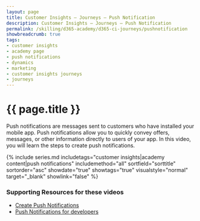 ```yaml
---
layout: page
title: Customer Insights — Journeys — Push Notification
description: Customer Insights — Journeys — Push Notification
permalink: /skilling/d365-academy/d365-ci-journeys/pushnotification
showbreadcrumb: true
tags: 
- customer insights
- academy page
- push notifications
- dynamics
- marketing
- customer insights journeys
- journeys
---
```


# {{ page.title }}

Push notifications are messages sent to customers who have installed your mobile app. Push notifications allow you to quickly convey offers, messages, or other information directly to users of your app. In this video, you will learn the steps to create push notifications. 

{% include series.md 
    includetags="customer insights|academy content|push notifications" 
    includemethod="all" sortfield="sorttitle" sortorder="asc"
    showdate="true" showtags="true" 
    visualstyle="normal" target="_blank" showlink="false"
%}

### Supporting Resources for these videos

* <a href="https://learn.microsoft.com/en-us/dynamics365/marketing/real-time-marketing-push-notifications" target="_blank">Create Push Notifications
* <a href="https://learn.microsoft.com/en-us/dynamics365/marketing/real-time-marketing-developer-push" target="_blank">Push Notifications for developers
